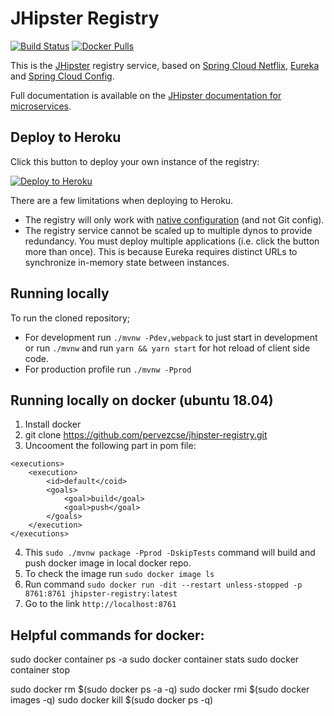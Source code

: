 # JHipster Registry

[![Build Status][travis-image]][travis-url]  [![Docker Pulls](https://img.shields.io/docker/pulls/jhipster/jhipster-registry.svg)](https://hub.docker.com/r/jhipster/jhipster-registry/)

This is the [JHipster](https://www.jhipster.tech/) registry service, based on [Spring Cloud Netflix](http://cloud.spring.io/spring-cloud-netflix/), [Eureka](https://github.com/Netflix/eureka) and [Spring Cloud Config](http://cloud.spring.io/spring-cloud-config/).

Full documentation is available on the [JHipster documentation for microservices](https://www.jhipster.tech/microservices-architecture).

## Deploy to Heroku

Click this button to deploy your own instance of the registry:

[![Deploy to Heroku](https://www.herokucdn.com/deploy/button.png)](https://heroku.com/deploy)

There are a few limitations when deploying to Heroku.

* The registry will only work with [native configuration](https://www.jhipster.tech/jhipster-registry/#spring-cloud-config) (and not Git config).
* The registry service cannot be scaled up to multiple dynos to provide redundancy. You must deploy multiple applications (i.e. click the button more than once). This is because Eureka requires distinct URLs to synchronize in-memory state between instances.

## Running locally

To run the cloned repository;
* For development run `./mvnw -Pdev,webpack` to just start in development or run `./mvnw` and run `yarn && yarn start` for hot reload of client side code.
* For production profile run `./mvnw -Pprod`

[travis-image]: https://travis-ci.org/jhipster/jhipster-registry.svg?branch=master
[travis-url]: https://travis-ci.org/jhipster/jhipster-registry

## Running locally on docker (ubuntu 18.04)

1. Install docker
2. git clone https://github.com/pervezcse/jhipster-registry.git
3. Uncooment the following part in pom file:
```
<executions>
    <execution>
        <id>default</coid>
        <goals>
            <goal>build</goal>
            <goal>push</goal>
        </goals>
    </execution>
</executions>
```
4. This `sudo ./mvnw package -Pprod -DskipTests` command will build and push docker image in local docker repo.
5. To check the image run `sudo docker image ls`
6. Run command `sudo docker run -dit --restart unless-stopped -p 8761:8761 jhipster-registry:latest`
7. Go to the link `http://localhost:8761`

## Helpful commands for docker:
sudo docker container ps -a
sudo docker container stats
sudo docker container stop <CONTAINER ID>

sudo docker rm $(sudo docker ps -a -q)
sudo docker rmi $(sudo docker images -q)
sudo docker kill $(sudo docker ps -q)


